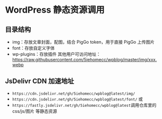 # WordPress 静态资源调用

## 目录结构
- img：存放文章封面，配图，结合 PigGo token，用于直接 PigGo 上传图片
- font：存放自定义字体
- wp-plugins：存放插件
其他用户可访问地址：https://raw.githubusercontent.com/5iehomecc/wpblog/master/img/xxx.webp

## JsDelivr CDN 加速地址
- `https://cdn.jsdelivr.net/gh/5iehomecc/wpblog@latest/img/`
- `https://cdn.jsdelivr.net/gh/5iehomecc/wpblog@latest/font/`
或
- `https://fastly.jsdelivr.net/gh/5iehomecc/wpblog@latest`调用仓库里的 css/js/图片 等静态资源
